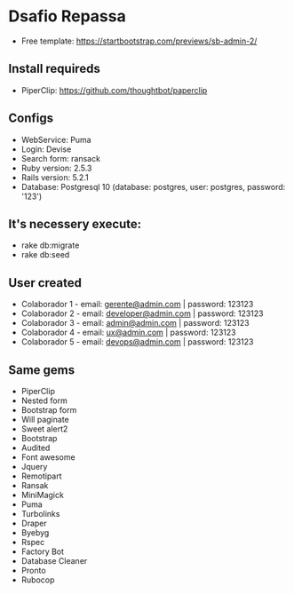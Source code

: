 # Dsafio Repassa
- Free template: https://startbootstrap.com/previews/sb-admin-2/

## Install requireds
- PiperClip: https://github.com/thoughtbot/paperclip

## Configs
- WebService: Puma
- Login: Devise
- Search form: ransack
- Ruby version: 2.5.3
- Rails version: 5.2.1
- Database: Postgresql 10 (database: postgres, user: postgres, password: '123')

## It's necessery execute:
- rake db:migrate
- rake db:seed

## User created
- Colaborador 1 - email: gerente@admin.com | password: 123123
- Colaborador 2 - email: developer@admin.com | password: 123123
- Colaborador 3 - email: admin@admin.com | password: 123123
- Colaborador 4 - email: ux@admin.com | password: 123123
- Colaborador 5 - email: devops@admin.com | password: 123123

## Same gems
- PiperClip
- Nested form
- Bootstrap form
- Will paginate
- Sweet alert2
- Bootstrap
- Audited
- Font awesome
- Jquery
- Remotipart
- Ransak
- MiniMagick
- Puma
- Turbolinks
- Draper
- Byebyg
- Rspec
- Factory Bot
- Database Cleaner
- Pronto
- Rubocop
